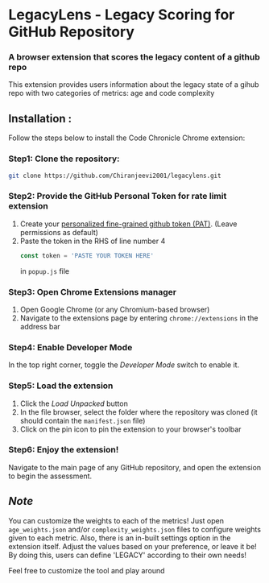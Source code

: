 # LegacyLens - Legacy Scoring for GitHub Repository

### A browser extension that scores the legacy content of a github repo

This extension provides users information about the legacy state of a gihub repo with two categories of metrics: age and code complexity

## Installation :
Follow the steps below to install the Code Chronicle Chrome extension:

### Step1: Clone the repository:
 ```bash
git clone https://github.com/Chiranjeevi2001/legacylens.git
```
### Step2: Provide the GitHub Personal Token for rate limit extension
1. Create your [personalized fine-grained github token (PAT)](https://docs.github.com/en/authentication/keeping-your-account-and-data-secure/managing-your-personal-access-tokens#creating-a-fine-grained-personal-access-token). (Leave permissions as default)
2. Paste the token in the RHS of line number 4
   ```JavaScript
   const token = 'PASTE YOUR TOKEN HERE'
   ```
   in `popup.js` file
   
### Step3: Open Chrome Extensions manager
1. Open Google Chrome (or any Chromium-based browser)
2. Navigate to the extensions page by entering `chrome://extensions` in the address bar


### Step4: Enable Developer Mode
In the top right corner, toggle the *Developer Mode* switch to enable it.

### Step5: Load the extension
1. Click the *Load Unpacked* button
2. In the file browser, select the folder where the repository was cloned (it should contain the `manifest.json` file)
3. Click on the pin icon to pin the extension to your browser's toolbar

### Step6: Enjoy the extension!
Navigate to the main page of any GitHub repository, and open the extension to begin the assessment. 


## _Note_
You can customize the weights to each of the metrics! Just open `age_weights.json` and/or `complexity_weights.json` files to configure weights given to each metric. Also, there is an in-built settings option in the extension itself. Adjust the values based on your preference, or leave it be! By doing this, users can define 'LEGACY' according to their own needs!

Feel free to customize the tool and play around
